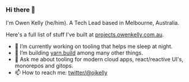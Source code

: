### Hi there 👋

I'm Owen Kelly (he/him). A Tech Lead based in Melbourne, Australia.

Here's a full list of stuff I've built at [projects.owenkelly.com.au](https://projects.owenkelly.com.au).

- 🔭 I’m currently working on tooling that helps me sleep at night.
- 🤔 I’m building [yarn.build](https://github.com/ojkelly/yarn.build) among many other things.
- 💬 Ask me about tooling for modern cloud apps, react/reactive UI's, monorepos and gitops.
- 📫 How to reach me: [twitter/@ojkelly](https://www.twitter.com/ojkelly)
